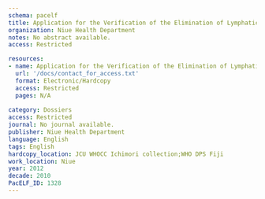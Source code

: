 ```yaml
---
schema: pacelf
title: Application for the Verification of the Elimination of Lymphatic Filariasis as a Public Health Problem in Niue
organization: Niue Health Department
notes: No abstract available.
access: Restricted

resources:
- name: Application for the Verification of the Elimination of Lymphatic Filariasis as a Public Health Problem in Niue
  url: '/docs/contact_for_access.txt'
  format: Electronic/Hardcopy
  access: Restricted
  pages: N/A
 
category: Dossiers
access: Restricted
journal: No journal available.
publisher: Niue Health Department
language: English 
tags: English 
hardcopy_location: JCU WHOCC Ichimori collection;WHO DPS Fiji
work_location: Niue
year: 2012
decade: 2010
PacELF_ID: 1328
---
```

